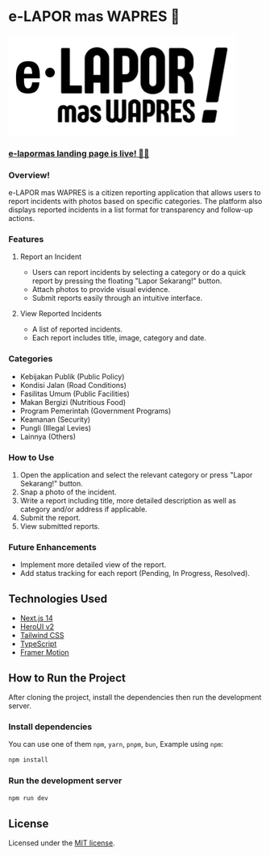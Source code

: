 # e-LAPOR mas WAPRES 🧐

![alt text](https://github.com/caffeinjunkie/lapor-mas-landing/blob/master/public/lapormas-light.png?raw=true)

### [e-lapormas landing page is live! 🚀🤤](https://lapor-mas-landing-zupq.vercel.app/)

### Overview!

e-LAPOR mas WAPRES is a citizen reporting application that allows users to report incidents with photos based on specific categories. The platform also displays reported incidents in a list format for transparency and follow-up actions.

### Features

1. Report an Incident 
   - Users can report incidents by selecting a category or do a quick report by pressing the floating "Lapor Sekarang!" button. 
   - Attach photos to provide visual evidence. 
   - Submit reports easily through an intuitive interface.

2. View Reported Incidents 
   - A list of reported incidents.
   - Each report includes title, image, category and date.

### Categories
- Kebijakan Publik (Public Policy)
- Kondisi Jalan (Road Conditions)
- Fasilitas Umum (Public Facilities)
- Makan Bergizi (Nutritious Food)
- Program Pemerintah (Government Programs)
- Keamanan (Security)
- Pungli (Illegal Levies)
- Lainnya (Others)

### How to Use
1. Open the application and select the relevant category or press "Lapor Sekarang!" button. 
2. Snap a photo of the incident. 
3. Write a report including title, more detailed description as well as category and/or address if applicable. 
4. Submit the report. 
5. View submitted reports.

### Future Enhancements
- Implement more detailed view of the report. 
- Add status tracking for each report (Pending, In Progress, Resolved).

## Technologies Used

- [Next.js 14](https://nextjs.org/docs/getting-started)
- [HeroUI v2](https://heroui.com/)
- [Tailwind CSS](https://tailwindcss.com/)
- [TypeScript](https://www.typescriptlang.org/)
- [Framer Motion](https://www.framer.com/motion/)

## How to Run the Project

After cloning the project, install the dependencies then run the development server.

### Install dependencies

You can use one of them `npm`, `yarn`, `pnpm`, `bun`, Example using `npm`:

```bash
npm install
```

### Run the development server

```bash
npm run dev
```

## License

Licensed under the [MIT license](https://github.com/heroui-inc/next-app-template/blob/main/LICENSE).

